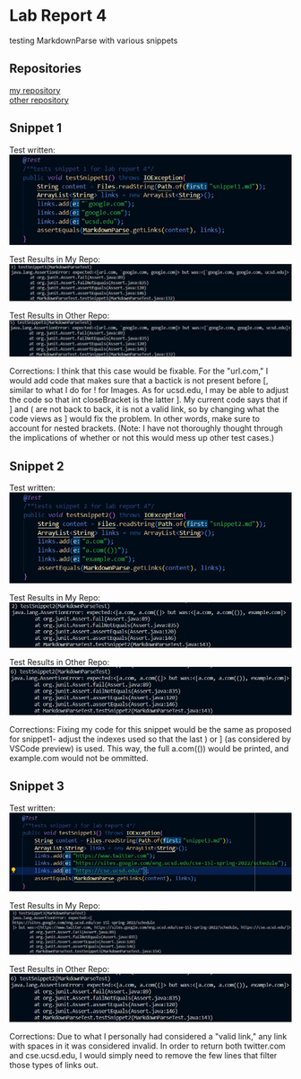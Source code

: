 # Lab Report 4
testing MarkdownParse with various snippets <br>

## Repositories
[my repository](https://github.com/natsukiromero/markdown-parser) <br>
[other repository](https://github.com/tcarman/markdown-parser) <br>

## Snippet 1
Test written: <br>
![Image](1-1.jpg) <br>

Test Results in My Repo: <br>
![Image](2-1.jpg) <br>

Test Results in Other Repo: <br>
![Image](3-1.jpg) <br>

Corrections: I think that this case would be fixable. For the "url.com," I would add code that makes sure that a bactick is not present before [, similar to what I do for ! for Images. As for ucsd.edu, I may be able to adjust the code so that int closeBracket is the latter ]. My current code says that if ] and ( are not back to back, it is not a valid link, so by changing what the code views as ] would fix the problem. In other words, make sure to account for nested brackets. (Note: I have not thoroughly thought through the implications of whether or not this would mess up other test cases.)

## Snippet 2
Test written: <br>
![Image](1-2.jpg) <br>

Test Results in My Repo: <br>
![Image](2-2.jpg) <br>

Test Results in Other Repo: <br>
![Image](3-2.jpg) <br>

Corrections: Fixing my code for this snippet would be the same as proposed for snippet1- adjust the indexes used so that the last ) or ] (as considered by VSCode preview) is used. This way, the full a.com(()) would be printed, and example.com would not be ommitted.

## Snippet 3
Test written: <br>
![Image](1-3.jpg) <br>

Test Results in My Repo: <br>
![Image](2-3.jpg) <br>

Test Results in Other Repo: <br>
![Image](3-2.jpg) <br>

Corrections: Due to what I personally had considered a "valid link," any link with spaces in it was considered invalid. In order to return both twitter.com and cse.ucsd.edu, I would simply need to remove the few lines that filter those types of links out.

